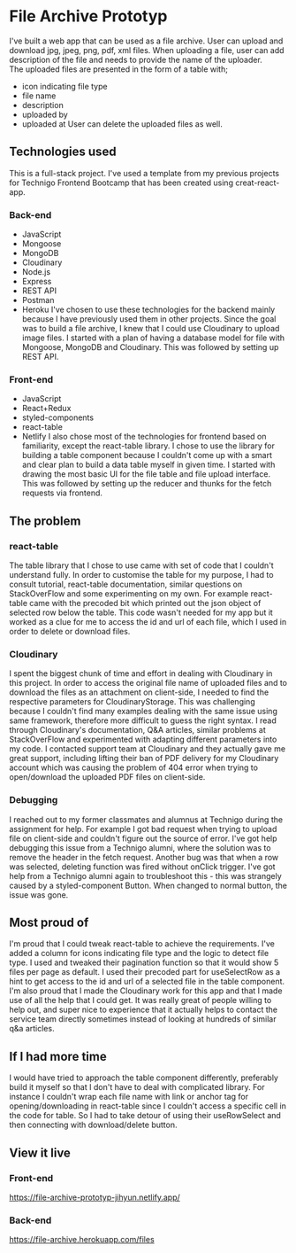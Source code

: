 # File Archive Prototyp

I've built a web app that can be used as a file archive. 
User can upload and download jpg, jpeg, png, pdf, xml files.
When uploading a file, user can add description of the file and needs to provide the name of the uploader.   
The uploaded files are presented in the form of a table with;
- icon indicating file type
- file name
- description
- uploaded by
- uploaded at 
User can delete the uploaded files as well.

## Technologies used 
This is a full-stack project. I've used a template from my previous projects for Technigo Frontend Bootcamp that has been created using creat-react-app. 

### Back-end
- JavaScript
- Mongoose
- MongoDB
- Cloudinary
- Node.js
- Express
- REST API
- Postman
- Heroku
I've chosen to use these technologies for the backend mainly because I have previously used them in other projects. Since the goal was to build a file archive, I knew that I could use Cloudinary to upload image files. I started with a plan of having a database model for file with Mongoose, MongoDB and Cloudinary. This was followed by setting up REST API.

### Front-end
- JavaScript
- React+Redux
- styled-components
- react-table 
- Netlify
I also chose most of the technologies for frontend based on familiarity, except the react-table library. I chose to use the library for building a table component because I couldn't come up with a smart and clear plan to build a data table myself in given time. I started with drawing the most basic UI for the file table and file upload interface. This was followed by setting up the reducer and thunks for the fetch requests via frontend. 

## The problem 
### react-table
The table library that I chose to use came with set of code that I couldn't understand fully. In order to customise the table for my purpose, I had to consult tutorial, react-table documentation, similar questions on StackOverFlow and some experimenting on my own. For example react-table came with the precoded bit which printed out the json object of selected row below the table. This code wasn't needed for my app but it worked as a clue for me to access the id and url of each file, which I used in order to delete or download files. 

### Cloudinary
I spent the biggest chunk of time and effort in dealing with Cloudinary in this project. In order to access the original file name of uploaded files and to download the files as an attachment on client-side, I needed to find the respective parameters for CloudinaryStorage. This was challenging because I couldn't find many examples dealing with the same issue using same framework, therefore more difficult to guess the right syntax. I read through Cloudinary's documentation, Q&A articles, similar problems at StackOverFlow and experimented with adapting different parameters into my code. I contacted support team at Cloudinary and they actually gave me great support, including lifting their ban of PDF delivery for my Cloudinary account which was causing the problem of 404 error when trying to open/download the uploaded PDF files on client-side.  

### Debugging
I reached out to my former classmates and alumnus at Technigo during the assignment for help. For example I got bad request when trying to upload file on client-side and couldn't figure out the source of error. I've got help debugging this issue from a Technigo alumni, where the solution was to remove the header in the fetch request. Another bug was that when a row was selected, deleting function was fired without onClick trigger. I've got help from a Technigo alumni again to troubleshoot this - this was strangely caused by a styled-component Button. When changed to normal button, the issue was gone. 

## Most proud of
I'm proud that I could tweak react-table to achieve the requirements. I've added a column for icons indicating file type and the logic to detect file type. I used and tweaked their pagination function so that it would show 5 files per page as default. I used their precoded part for useSelectRow as a hint to get access to the id and url of a selected file in the table component. I'm also proud that I made the Cloudinary work for this app and that I made use of all the help that I could get. It was really great of people willing to help out, and super nice to experience that it actually helps to contact the service team directly sometimes instead of looking at hundreds of similar q&a articles.

## If I had more time
I would have tried to approach the table component differently, preferably build it myself so that I don't have to deal with complicated library. For instance I couldn't wrap each file name with link or anchor tag for opening/downloading in react-table since I couldn't access a specific cell in the code for table. So I had to take detour of using their useRowSelect and then connecting with download/delete button.   

## View it live

### Front-end
https://file-archive-prototyp-jihyun.netlify.app/
### Back-end
https://file-archive.herokuapp.com/files

